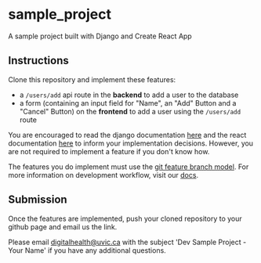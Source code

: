 # sample_project
A sample project built with Django and Create React App

## Instructions
Clone this repository and implement these features:
- a `/users/add` api route in the **backend** to add a user to the database
- a form (containing an input field for "Name", an "Add" Button and a "Cancel" Button) on the **frontend** to add a user using the `/users/add` route

You are encouraged to read the django documentation [here](https://docs.djangoproject.com/en/3.0/intro/) and the react documentation [here](https://reactjs.org/docs/react-api.html) to inform your implementation decisions. However, you are not required to implement a feature if you don't know how.

The features you do implement must use the [git feature branch model](https://www.atlassian.com/git/tutorials/comparing-workflows/feature-branch-workflow). For more information on development workflow, visit our [docs](https://github.com/Digital-Health-Lab-UVic/digital-health-lab-docs/blob/master/sections/Development-Workflow.md).

## Submission

Once the features are implemented, push your cloned repository to your github page and email us the link. 

Please email digitalhealth@uvic.ca with the subject 'Dev Sample Project - Your Name' if you have any additional questions.
